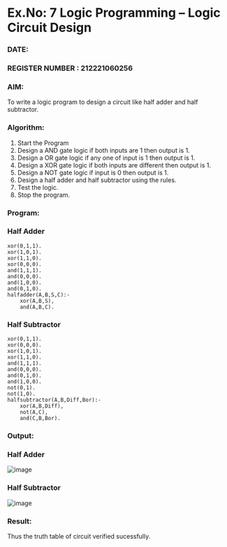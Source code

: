 # Ex.No: 7  Logic Programming –  Logic Circuit Design
### DATE:                                                                            
### REGISTER NUMBER : 212221060256
### AIM: 
To write a logic program to design a circuit like half adder and half subtractor.
###  Algorithm:
1. Start the Program
2. Design a AND gate logic if both inputs are 1 then output is 1.
3. Design a OR gate logic if any one of input is 1 then output is 1.
4. Design a XOR gate logic if both inputs are different then output is 1.
5. Design a NOT gate logic if input is 0 then output is 1.
6. Design a half adder and half subtractor using the rules.
7. Test the logic.
8. Stop the program.

### Program:
### Half Adder
```
xor(0,1,1).
xor(1,0,1).
xor(1,1,0).
xor(0,0,0).
and(1,1,1).
and(0,0,0).
and(1,0,0).
and(0,1,0).
halfadder(A,B,S,C):-
    xor(A,B,S),
    and(A,B,C).
```
### Half Subtractor
```
xor(0,1,1).
xor(0,0,0).
xor(1,0,1).
xor(1,1,0).
and(1,1,1).
and(0,0,0).
and(0,1,0).
and(1,0,0).
not(0,1).
not(1,0).
halfsubtractor(A,B,Diff,Bor):-
    xor(A,B,Diff),
    not(A,C),
    and(C,B,Bor).
```
### Output:
### Half Adder
![image](https://github.com/Shyamonyou/AI_Lab_2023-24/assets/123711349/235f7245-0438-41a3-afd8-a773312ac4b7)

### Half Subtractor
![image](https://github.com/Shyamonyou/AI_Lab_2023-24/assets/123711349/c86c6a10-131c-4b9b-b3a9-79d29851f247)



### Result:
Thus the truth table of circuit verified sucessfully.

